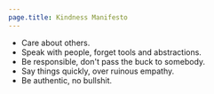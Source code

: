 ```yaml
---
page.title: Kindness Manifesto
---
```


- Care about others.
- Speak with people, forget tools and abstractions.
- Be responsible, don't pass the buck to somebody.
- Say things quickly, over ruinous empathy.
- Be authentic, no bullshit.

